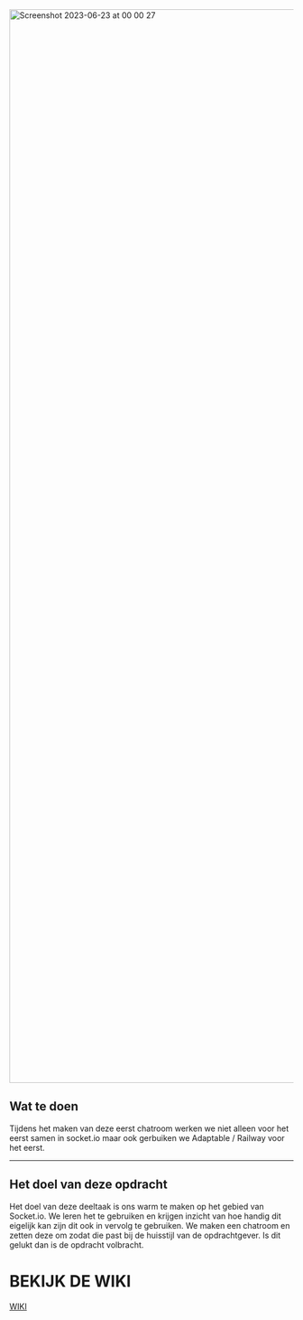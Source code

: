<img width="1900" alt="Screenshot 2023-06-23 at 00 00 27" src="https://github.com/D-spacezero/connecting-people-my-first-chatroom/assets/112856412/3abdb97a-4441-4717-9757-858bffd1b5aa">

## Wat te doen


Tijdens het maken van deze eerst chatroom werken we niet alleen voor het eerst samen in socket.io maar ook gerbuiken we Adaptable / Railway voor het eerst.


***


## Het doel van deze opdracht

Het doel van deze deeltaak is ons warm te maken op het gebied van Socket.io. We leren het te gebruiken en krijgen inzicht van hoe handig dit eigelijk kan zijn dit ook in vervolg te gebruiken. We maken een chatroom en zetten deze om zodat die past bij de huisstijl van de opdrachtgever. Is dit gelukt dan is de opdracht volbracht.

# BEKIJK DE WIKI 

[WIKI]([https://github.com/D-spacezero/connecting-people-my-first-chatroom/wiki/1.-Ontwerpen](https://github.com/D-spacezero/connecting-people-my-first-chatroom/wiki)https://github.com/D-spacezero/connecting-people-my-first-chatroom/wiki)

